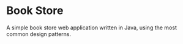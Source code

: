 # Book Store

A simple book store web application written in Java, using the most common design patterns.